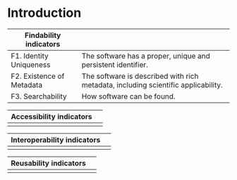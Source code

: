 # Introduction

| Findability indicators    |  |
|---------------------------|------------------------------------------|
| F1. Identity Uniqueness | The software has a proper, unique and persistent identifier. |
| F2. Existence of Metadata| The software is described with rich metadata, including scientific applicability. |
| F3. Searchability        | How software can be found. |


| Accessibility indicators    |  |
|---------------------------|------------------------------------------|
||| 

| Interoperability indicators    |  |
|---------------------------|------------------------------------------|
|||

| Reusability indicators    |  |
|---------------------------|------------------------------------------|
|||